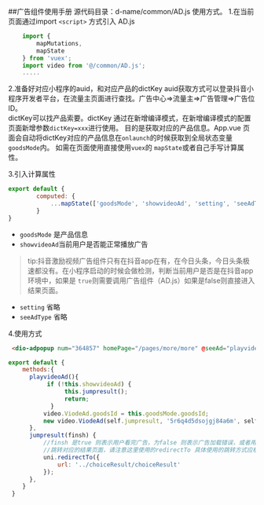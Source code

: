 ##广告组件使用手册
源代码目录：d-name/common/AD.js
使用方式。
1.在当前页面通过import `<script>` 方式引入 AD.js
``` javascript
    import {
        mapMutations,
        mapState
    } from 'vuex';
    import video from '@/common/AD.js';
    .....
```
2.准备好对应小程序的auid，和对应产品的dictKey
auid获取方式可以登录抖音小程序开发者平台，在流量主页面进行查找。广告中心=>流量主=>广告管理=>广告位ID。<br>
dictKey可以找产品索要。dictKey 通过在新增编译模式，在新增编译模式的配置页面新增参数`dictKey=xxx`进行使用。
目的是获取对应的产品信息。App.vue 页面会自动将dictKey对应的产品信息在`onlaunch`的时候获取到全局状态变量`goodsMode`内。
如需在页面使用直接使用`vuex`的 `mapState`或者自己手写计算属性。

3.引入计算属性
```javascript
export default {
        computed: {
            ...mapState(['goodsMode', 'showvideoAd', 'setting', 'seeAdType'])
        }
}
```
- `goodsMode` 是产品信息
- `showvideoAd`当前用户是否能正常播放广告
>tip:抖音激励视频广告组件只有在抖音app在有，在今日头条，今日头条极速都没有。在小程序启动的时候会做检测，判断当前用户是否是在抖音app环境中，如果是
>`true`则需要调用广告组件（AD.js）如果是false则直接进入结果页面。
- `setting` 省略
- `seeAdType` 省略

4.使用方式 
```html
 <dio-adpopup num="364857" homePage="/pages/more/more" @seeAd="playvideoAd()" ref="adpopup"></dio-adpopup>
```
```javascript
export default {
    methods:{
      playvideoAd(){
           if (!this.showvideoAd) {
                this.jumpresult();
                return;
            }
          video.ViodeAd.goodsId = this.goodsMode.goodsId;
          new video.ViodeAd(self.jumpresult, '5r6q4d5dsojgj84a6m', self.seeAdFail);
      },
      jumpresult(finsh) {
          //finsh 是true 则表示用户看完广告，为false 则表示广告加载错误，或者用户主动关闭广告
          //跳转对应的结果页面，请注意这里使用的redirectTo 具体使用的跳转方式应根据自身业务做判断
          uni.redirectTo({
              url: '../choiceResult/choiceResult'
          });
      },     
    }
 }
```
